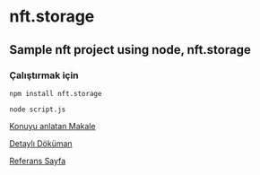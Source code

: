 # nft.storage
## Sample nft project using node, nft.storage

### Çalıştırmak için
```
npm install nft.storage

node script.js
```

[Konuyu anlatan Makale](https://lnkd.in/gVf5GbZR)


[Detaylı Döküman](https://nftschool.dev/)


[Referans Sayfa](https://nft.storage/)
